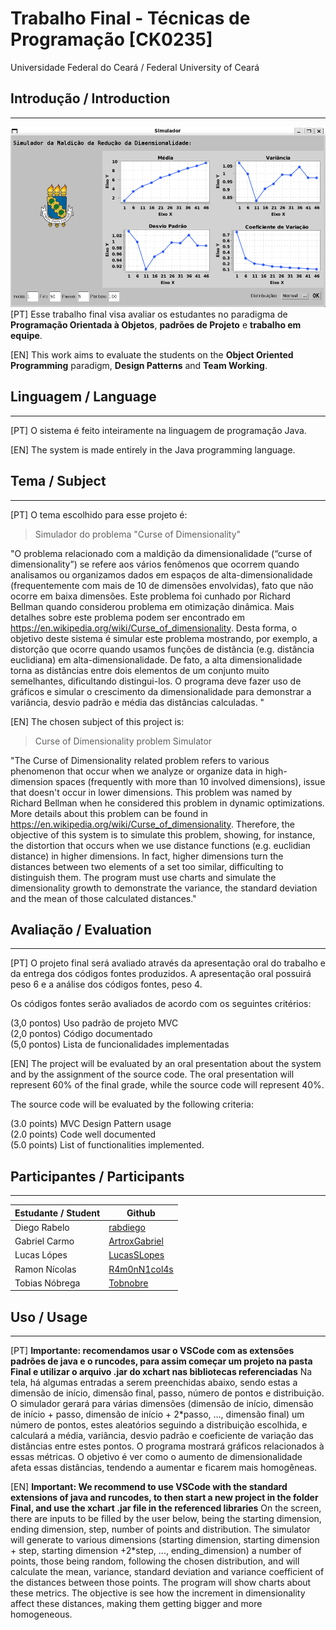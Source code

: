 # Trabalho Final - Técnicas de Programação [CK0235]
Universidade Federal do Ceará / Federal University of Ceará
## Introdução / Introduction
---
![image](screenshot.png)
[PT] Esse trabalho final visa avaliar os estudantes no paradigma de **Programação Orientada à Objetos**, **padrões de Projeto** e **trabalho em equipe**.

[EN] This work aims to evaluate the students on the **Object Oriented Programming** paradigm, **Design Patterns** and **Team Working**.  
## Linguagem / Language
---
[PT] O sistema é feito inteiramente na linguagem de programação Java.

[EN] The system is made entirely in the Java programming language.
## Tema / Subject
---
[PT] O tema escolhido para esse projeto é:
> Simulador do problema "Curse of Dimensionality" 

"O problema relacionado com a maldição da dimensionalidade (“curse of dimensionality”) se refere aos vários fenômenos que ocorrem quando analisamos ou organizamos dados em espaços de alta-dimensionalidade (frequentemente com mais de 10 de dimensões envolvidas), fato que não ocorre em baixa dimensões. Este problema foi cunhado por Richard Bellman quando considerou problema em otimização dinâmica. Mais detalhes sobre este problema podem ser encontrado em https://en.wikipedia.org/wiki/Curse_of_dimensionality. Desta forma, o objetivo deste sistema é simular este problema mostrando, por exemplo, a distorção que ocorre quando usamos funções de distância (e.g. distância euclidiana) em alta-dimensionalidade. De fato, a alta dimensionalidade torna as distâncias entre dois elementos de um conjunto muito semelhantes, dificultando distingui-los. O programa deve fazer uso de gráficos e simular o crescimento da dimensionalidade para demonstrar a variância, desvio padrão e média das distâncias calculadas. 
"

[EN] The chosen subject of this project is:
> Curse of Dimensionality problem Simulator

"The Curse of Dimensionality related problem refers to various phenomenon that occur when we analyze or organize data in high-dimension spaces (frequently with more than 10 involved dimensions), issue that doesn't occur in lower dimensions. This problem was named by Richard Bellman when he considered this problem in dynamic optimizations. More details about this problem can be found in https://en.wikipedia.org/wiki/Curse_of_dimensionality. Therefore, the objective of this system is to simulate this problem, showing, for instance, the distortion that occurs when we use distance functions (e.g. euclidian distance) in higher dimensions. In fact, higher dimensions turn the distances between two elements of a set too similar, difficulting to distinguish them. The program must use charts and simulate the dimensionality growth to demonstrate the variance, the standard deviation and the mean of those calculated distances."

## Avaliação / Evaluation
---

[PT] O projeto final será avaliado através da apresentação oral do trabalho e da entrega dos códigos fontes produzidos. A apresentação oral possuirá peso 6 e a análise dos códigos fontes, peso 4. 

Os códigos fontes serão avaliados de acordo com os seguintes critérios:

(3,0 pontos) Uso padrão de projeto MVC  
(2,0 pontos) Código documentado  
(5,0 pontos) Lista de funcionalidades implementadas  

[EN] The project will be evaluated by an oral presentation about the system and by the assignment of the source code. The oral presentation will represent 60% of the final grade, while the source code will represent 40%.

The source code will be evaluated by the following criteria:

(3.0 points) MVC Design Pattern usage  
(2.0 points) Code well documented  
(5.0 points) List of functionalities implemented.  

## Participantes / Participants
---
| Estudante / Student | Github |
| --- | --- |
| Diego Rabelo | [rabdiego](https://github.com/rabdiego )
| Gabriel Carmo | [ArtroxGabriel](https://github.com/ArtroxGabriel)
| Lucas Lópes | [LucasSLopes](https://github.com/LucasSLopes)
| Ramon Nícolas | [R4m0nN1col4s](https://github.com/R4m0nN1col4s)
| Tobias Nóbrega | [Tobnobre](https://github.com/Tobnobre)

## Uso / Usage
---
[PT] **Importante: recomendamos usar o VSCode com as extensões padrões de java e o runcodes, para assim começar um projeto na pasta Final e utilizar o arquivo .jar do xchart nas bibliotecas referenciadas** Na tela, há algumas entradas a serem preenchidas abaixo, sendo estas a dimensão de início, dimensão final, passo, número de pontos e distribuição. O simulador gerará para várias dimensões (dimensão de início, dimensão de início + passo, dimensão de início + 2*passo, ..., dimensão final) um número de pontos, estes aleatórios seguindo a distribuição escolhida, e calculará a média, variância, desvio padrão e coeficiente de variação das distâncias entre estes pontos. O programa mostrará gráficos relacionados à essas métricas. O objetivo é ver como o aumento de dimensionalidade afeta essas distâncias, tendendo a aumentar e ficarem mais homogêneas.

[EN] **Important: We recommend to use VSCode with the standard extensions of java and runcodes, to then start a new project in the folder Final, and use the xchart .jar file in the referenced libraries** On the screen, there are inputs to be filled by the user below, being the starting dimension, ending dimension, step, number of points and distribution. The simulator will generate to various dimensions (starting dimension, starting dimension + step, starting dimension +2*step, ..., ending_dimension) a number of points, those being random, following the chosen distribution, and will calculate the mean, variance, standard deviation and variance coefficient of the distances between those points. The program will show charts about these metrics. The objective is see how the increment in dimensionality affect these distances, making them getting bigger and more homogeneous.